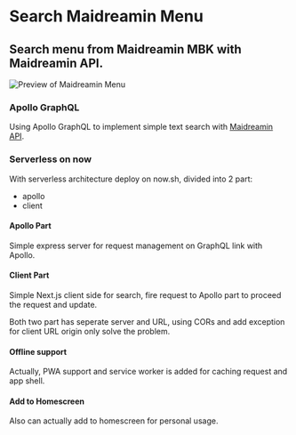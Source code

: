 # Search Maidreamin Menu
## Search menu from Maidreamin MBK with Maidreamin API.
![Preview of Maidreamin Menu](https://search-maidreamin.now.sh/static/img/cover.jpg)
  
### Apollo GraphQL
Using Apollo GraphQL to implement simple text search with [Maidreamin API](https://maidreamin.now.sh/menu).

### Serverless on now
With serverless architecture deploy on now.sh, divided into 2 part:
* apollo
* client
  
#### Apollo Part
Simple express server for request management on GraphQL link with Apollo.
  
#### Client Part
Simple Next.js client side for search, fire request to Apollo part to proceed the request and update.
  
Both two part has seperate server and URL, using CORs and add exception for client URL origin only solve the problem.
  
#### Offline support
Actually, PWA support and service worker is added for caching request and app shell.

#### Add to Homescreen
Also can actually add to homescreen for personal usage.